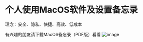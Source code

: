  # 个人使用MacOS软件及设置备忘录  

理念：安全、隐私、快捷、高效、低成本  

有兴趣的朋友请下载MacOS备忘录（PDF版）看看
 ![image](https://github.com/anonymouswww/raw/MyApp.jpg)
